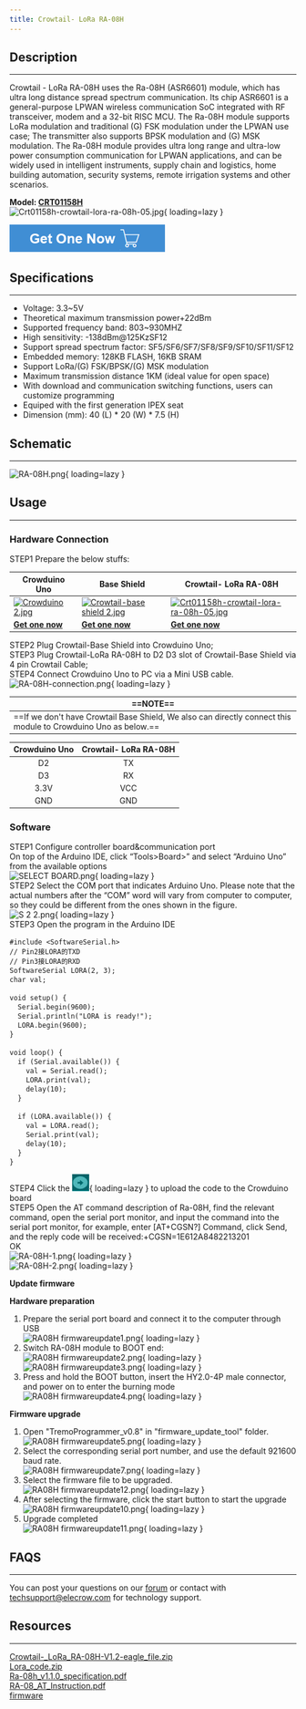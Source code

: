 ```yaml
---
title: Crowtail- LoRa RA-08H
---
```


## Description
-----------

Crowtail - LoRa RA-08H uses the Ra-08H (ASR6601) module, which has ultra long distance spread spectrum communication. Its chip ASR6601 is a general-purpose LPWAN wireless communication SoC integrated with RF transceiver, modem and a 32-bit RISC MCU. The Ra-08H module supports LoRa modulation and traditional (G) FSK modulation under the LPWAN use case; The transmitter also supports BPSK modulation and (G) MSK modulation.
The Ra-08H module provides ultra long range and ultra-low power consumption communication for LPWAN applications, and can be widely used in intelligent instruments, supply chain and logistics, home building automation, security systems, remote irrigation systems and other scenarios.

**Model: [CRT01158H](https://www.elecrow.com/crowtail-lora-ra-08h-for-long-range-application-803-930mhz.html)**  
![Crt01158h-crowtail-lora-ra-08h-05.jpg](https://wiki.elecrow.com/images/thumb/f/f1/Crt01158h-crowtail-lora-ra-08h-05.jpg/500px-Crt01158h-crowtail-lora-ra-08h-05.jpg){ loading=lazy }

[![Alt text](./assets/images/Get_one_now.png)](https://www.elecrow.com/crowtail-lora-ra-08h-for-long-range-application-803-930mhz.html?wiki "Title text")

## Specifications
--------------

- Voltage: 3.3~5V
- Theoretical maximum transmission power+22dBm
- Supported frequency band: 803~930MHZ
- High sensitivity: -138dBm@125KzSF12
- Support spread spectrum factor: SF5/SF6/SF7/SF8/SF9/SF10/SF11/SF12
- Embedded memory: 128KB FLASH, 16KB SRAM
- Support LoRa/(G) FSK/BPSK/(G) MSK modulation
- Maximum transmission distance 1KM (ideal value for open space)
- With download and communication switching functions, users can customize programming
- Equiped with the first generation IPEX seat
- Dimension (mm): 40 (L) \* 20 (W) \* 7.5 (H)

## Schematic
---------

![RA-08H.png](https://wiki.elecrow.com/images/2/24/RA-08H.png){ loading=lazy }

## Usage
-----

### Hardware Connection

STEP1 Prepare the below stuffs:  

| **Crowduino Uno**                                            | **Base Shield**                                              | **Crowtail- LoRa RA-08H**                                    |
| ------------------------------------------------------------ | ------------------------------------------------------------ | ------------------------------------------------------------ |
| [![Crowduino 2.jpg](https://wiki.elecrow.com/images/thumb/d/d4/Crowduino_2.jpg/300px-Crowduino_2.jpg)](https://wiki.elecrow.com/index.php?title=File:Crowduino_2.jpg) | [![Crowtail-base shield 2.jpg](https://wiki.elecrow.com/images/thumb/c/cb/Crowtail-base_shield_2.jpg/200px-Crowtail-base_shield_2.jpg)](https://wiki.elecrow.com/index.php?title=File:Crowtail-base_shield_2.jpg) | [![Crt01158h-crowtail-lora-ra-08h-05.jpg](https://wiki.elecrow.com/images/thumb/f/f1/Crt01158h-crowtail-lora-ra-08h-05.jpg/300px-Crt01158h-crowtail-lora-ra-08h-05.jpg)](https://wiki.elecrow.com/index.php?title=File:Crt01158h-crowtail-lora-ra-08h-05.jpg) |
| [**Get one now**](https://www.elecrow.com/crowduino-unosd-v15-p-840.html) | [**Get one now**](https://www.elecrow.com/crowtail-base-shield-p-1264.html) | [**Get one now**](https://www.elecrow.com/crowtail-lora-ra-08h-for-long-range-application-803-930mhz.html) |

STEP2 Plug Crowtail-Base Shield into Crowduino Uno;  
STEP3 Plug Crowtail-LoRa RA-08H to D2 D3 slot of Crowtail-Base Shield via 4 pin Crowtail Cable;  
STEP4 Connect Crowduino Uno to PC via a Mini USB cable.  
![RA-08H-connection.png](https://wiki.elecrow.com/images/thumb/e/e2/RA-08H-connection.png/500px-RA-08H-connection.png){ loading=lazy }  

| ==**NOTE**== |  
|---|  
| ==If we don't have Crowtail Base Shield, We also can directly connect this module to Crowduino Uno as below.== |

| **Crowduino Uno** | **Crowtail- LoRa RA-08H** |
|:-:|:-:|
| D2 | TX |
| D3 | RX |
| 3.3V | VCC |
| GND | GND |

### Software

STEP1 Configure controller board&amp;communication port  
On top of the Arduino IDE, click “Tools&gt;Board&gt;” and select “Arduino Uno” from the available options  
![SELECT BOARD.png](https://wiki.elecrow.com/images/thumb/c/c5/SELECT_BOARD.png/700px-SELECT_BOARD.png){ loading=lazy }  
STEP2 Select the COM port that indicates Arduino Uno. Please note that the actual numbers after the “COM” word will vary from computer to computer, so they could be different from the ones shown in the figure.  
![S 2 2.png](https://wiki.elecrow.com/images/thumb/d/d5/S_2_2.png/600px-S_2_2.png){ loading=lazy }  
STEP3 Open the program in the Arduino IDE  
```
#include <SoftwareSerial.h> 
// Pin2接LORA的TXD
// Pin3接LORA的RXD
SoftwareSerial LORA(2, 3); 
char val;
 
void setup() {
  Serial.begin(9600); 
  Serial.println("LORA is ready!");
  LORA.begin(9600);
}
 
void loop() {
  if (Serial.available()) {
    val = Serial.read();
    LORA.print(val);
    delay(10);
  }
 
  if (LORA.available()) {
    val = LORA.read();
    Serial.print(val);
    delay(10);
  }
}
```

STEP4 Click the ![Upload.png](./assets/images/30px-Upload.png){ loading=lazy } to upload the code to the Crowduino board  
STEP5 Open the AT command description of Ra-08H, find the relevant command, open the serial port monitor, and input the command into the serial port monitor, for example, enter \[AT+CGSN?\] Command, click Send, and the reply code will be received:+CGSN=1E612A8482213201  
OK  
![RA-08H-1.png](https://wiki.elecrow.com/images/2/20/RA-08H-1.png){ loading=lazy }  
![RA-08H-2.png](https://wiki.elecrow.com/images/a/a1/RA-08H-2.png){ loading=lazy }  

**Update firmware**

 **Hardware preparation**  
 1. Prepare the serial port board and connect it to the computer through USB  
 ![RA08H firmwareupdate1.png](https://wiki.elecrow.com/images/thumb/3/3f/RA08H_firmwareupdate1.png/400px-RA08H_firmwareupdate1.png){ loading=lazy }  
 2. Switch RA-08H module to BOOT end:  
 ![RA08H firmwareupdate2.png](https://wiki.elecrow.com/images/thumb/5/54/RA08H_firmwareupdate2.png/300px-RA08H_firmwareupdate2.png){ loading=lazy }     
 ![RA08H firmwareupdate3.png](https://wiki.elecrow.com/images/thumb/d/d8/RA08H_firmwareupdate3.png/200px-RA08H_firmwareupdate3.png){ loading=lazy }    
 3. Press and hold the BOOT button, insert the HY2.0-4P male connector, and power on to enter the burning mode  
 ![RA08H firmwareupdate4.png](https://wiki.elecrow.com/images/thumb/b/be/RA08H_firmwareupdate4.png/400px-RA08H_firmwareupdate4.png){ loading=lazy }

 **Firmware upgrade**  
 1. Open "TremoProgrammer\_v0.8" in "firmware\_update\_tool" folder.  
 ![RA08H firmwareupdate5.png](https://wiki.elecrow.com/images/b/b4/RA08H_firmwareupdate5.png){ loading=lazy }  
 2. Select the corresponding serial port number, and use the default 921600 baud rate.  
 ![RA08H firmwareupdate7.png](https://wiki.elecrow.com/images/8/8f/RA08H_firmwareupdate7.png){ loading=lazy }  
 3. Select the firmware file to be upgraded.
 ![RA08H firmwareupdate12.png](https://wiki.elecrow.com/images/9/95/RA08H_firmwareupdate12.png){ loading=lazy }  
 4. After selecting the firmware, click the start button to start the upgrade  
 ![RA08H firmwareupdate10.png](https://wiki.elecrow.com/images/b/b5/RA08H_firmwareupdate10.png){ loading=lazy }  
 5. Upgrade completed  
 ![RA08H firmwareupdate11.png](https://wiki.elecrow.com/images/0/02/RA08H_firmwareupdate11.png){ loading=lazy }  

## FAQS
----

You can post your questions on our [forum](https://forum.elecrow.com/) or contact with techsupport@elecrow.com for technology support.

## Resources
---------

[Crowtail-\_LoRa\_RA-08H-V1.2-eagle\_file.zip ](https://wiki.elecrow.com/images/1/1b/Crowtail-_LoRa_RA-08H-V1.2-eagle_file.zip)  
[Lora\_code.zip](https://wiki.elecrow.com/images/1/16/Lora.zip)  
[Ra-08h\_v1.1.0\_specification.pdf](https://wiki.elecrow.com/images/1/1b/Ra-08h_v1.1.0_specification.pdf)  
[RA-08\_AT\_Instruction.pdf](https://wiki.elecrow.com/images/e/e1/RA-08_AT_Instruction.pdf)  
[firmware](https://wiki.elecrow.com/images/2/23/Lorawan-at-eu868-v1.3.4.zip)  